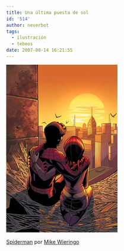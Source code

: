 ```yaml
---
title: Una última puesta de sol
id: '514'
author: neverbot
tags:
  - ilustración
  - tebeos
date: 2007-08-14 16:21:55
---
```


[![Spiderman por Mike Wieringo](./una-ultima-puesta-de-sol/spidermanwieringosmall.jpg "Spiderman por Mike Wieringo")](https://neverbot.com/ilustracion/una-ultima-puesta-de-sol/spidermanwieringosmalljpg/ "Spiderman por Mike Wieringo")

[Spiderman](http://en.wikipedia.org/wiki/Spiderman) por [Mike Wieringo](http://en.wikipedia.org/wiki/Mike_Wieringo)